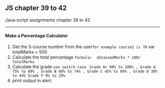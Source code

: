 ## JS chapter 39 to 42
Java-script assignments chapter 39 to 42

-----------------------
#### Make a Percentage Calculator

1. Get the 5-course number from the user```for example course1 is 70```
var totalMarks = 500
2. Calculate the total percentage ``` formula:  obtainedMarks * 100/ totalMarks ```
3. Calculate the grade ```use switch case```
``` Grade A+ 90% to 100% , Grade A 75% to 89% , Grade B 60% to 74% , Grade C 45% to 60% , Grade D 30% to 44% Grade F 0% to 29%```
4. print output in alert.